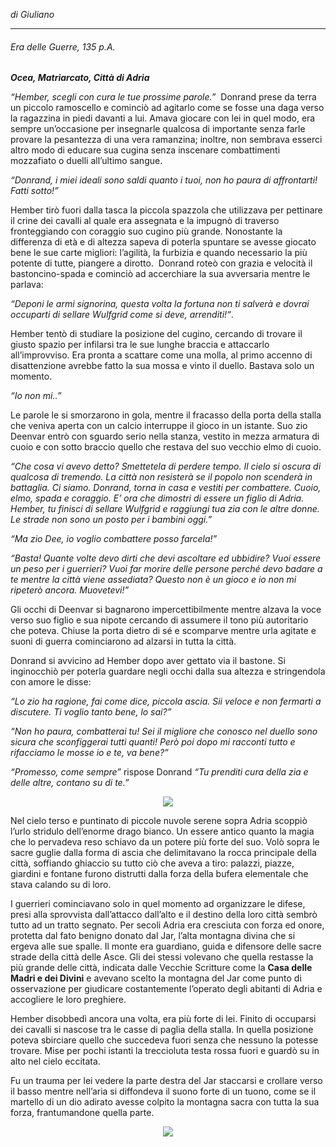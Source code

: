 _di Giuliano_

---

###### Era delle Guerre, 135 p.A. [](#era-delle-guerre-135-pa)

_**Ocea, Matriarcato, Città di Adria**_

_“Hember, scegli con cura le tue prossime parole.”_  Donrand prese da terra un piccolo ramoscello e cominciò ad agitarlo come se fosse una daga verso la ragazzina in piedi davanti a lui. Amava giocare con lei in quel modo, era sempre un’occasione per insegnarle qualcosa di importante senza farle provare la pesantezza di una vera ramanzina; inoltre, non sembrava esserci altro modo di educare sua cugina senza inscenare combattimenti mozzafiato o duelli all’ultimo sangue.

_“Donrand, i miei ideali sono saldi quanto i tuoi, non ho paura di affrontarti! Fatti sotto!”_

Hember tirò fuori dalla tasca la piccola spazzola che utilizzava per pettinare il crine dei cavalli al quale era assegnata e la impugnò di traverso fronteggiando con coraggio suo cugino più grande. Nonostante la differenza di età e di altezza sapeva di poterla spuntare se avesse giocato bene le sue carte migliori: l’agilità, la furbizia e quando necessario la più potente di tutte, piangere a dirotto.  Donrand roteò con grazia e velocità il bastoncino-spada e cominciò ad accerchiare la sua avversaria mentre le parlava: 

_“Deponi le armi signorina, questa volta la fortuna non ti salverà e dovrai occuparti di sellare Wulfgrid come si deve, arrenditi!“_.

Hember tentò di studiare la posizione del cugino, cercando di trovare il giusto spazio per infilarsi tra le sue lunghe braccia e attaccarlo all’improvviso. Era pronta a scattare come una molla, al primo accenno di disattenzione avrebbe fatto la sua mossa e vinto il duello. Bastava solo un momento.

_“Io non mi..”_

Le parole le si smorzarono in gola, mentre il fracasso della porta della stalla che veniva aperta con un calcio interruppe il gioco in un istante. Suo zio Deenvar entrò con sguardo serio nella stanza, vestito in mezza armatura di cuoio e con sotto braccio quello che restava del suo vecchio elmo di cuoio. 

_“Che cosa vi avevo detto? Smettetela di perdere tempo. Il cielo si oscura di qualcosa di tremendo. La città non resisterà se il popolo non scenderà in battaglia. Ci siamo. Donrand, torna in casa e vestiti per combattere. Cuoio, elmo, spada e coraggio. E’ ora che dimostri di essere un figlio di Adria. Hember, tu finisci di sellare Wulfgrid e raggiungi tua zia con le altre donne. Le strade non sono un posto per i bambini oggi.”_ 

_“Ma zio Dee, io voglio combattere posso farcela!”_

_“Basta! Quante volte devo dirti che devi ascoltare ed ubbidire? Vuoi essere un peso per i guerrieri? Vuoi far morire delle persone perché devo badare a te mentre la città viene assediata? Questo non è un gioco e io non mi ripeterò ancora. Muovetevi!”_ 

Gli occhi di Deenvar si bagnarono impercettibilmente mentre alzava la voce verso suo figlio e sua nipote cercando di assumere il tono più autoritario che poteva. Chiuse la porta dietro di sé e scomparve mentre urla agitate e suoni di guerra cominciarono ad alzarsi in tutta la città. 

Donrand si avvicino ad Hember dopo aver gettato via il bastone. Si inginocchiò per poterla guardare negli occhi dalla sua altezza e stringendola con amore le disse:

_“Lo zio ha ragione, fai come dice, piccola ascia. Sii veloce e non fermarti a discutere. Ti voglio tanto bene, lo sai?”_ 

_“Non ho paura, combatterai tu! Sei il migliore che conosco nel duello sono sicura che sconfiggerai tutti quanti! Però poi dopo mi racconti tutto e rifacciamo le mosse io e te, va bene?”_

_“Promesso, come sempre”_ rispose Donrand _“Tu prenditi cura della zia e delle altre, contano su di te.”_

<p style="text-align: center">
<img src="./Assets/d20Logo.png" style="max-width: 5%" />
</p>

Nel cielo terso e puntinato di piccole nuvole serene sopra Adria scoppiò l’urlo stridulo dell’enorme drago bianco. Un essere antico quanto la magia che lo pervadeva reso schiavo da un potere più forte del suo. Volò sopra le sacre guglie dalla forma di ascia che delimitavano la rocca principale della città, soffiando ghiaccio su tutto ciò che aveva a tiro: palazzi, piazze, giardini e fontane furono distrutti dalla forza della bufera elementale che stava calando su di loro.

I guerrieri cominciavano solo in quel momento ad organizzare le difese, presi alla sprovvista dall’attacco dall’alto e il destino della loro città sembrò tutto ad un tratto segnato. Per secoli Adria era cresciuta con forza ed onore, protetta dal fato benigno donato dal Jar, l’alta montagna divina che si ergeva alle sue spalle. Il monte era guardiano, guida e difensore delle sacre strade della città delle Asce. Gli dei stessi volevano che quella restasse la più grande delle città, indicata dalle Vecchie Scritture come la **Casa delle Madri e dei Divini** e avevano scelto la montagna del Jar come punto di osservazione per giudicare costantemente l’operato degli abitanti di Adria e accogliere le loro preghiere. 

Hember disobbedì ancora una volta, era più forte di lei. Finito di occuparsi dei cavalli si nascose tra le casse di paglia della stalla. In quella posizione poteva sbirciare quello che succedeva fuori senza che nessuno la potesse trovare. Mise per pochi istanti la treccioluta testa rossa fuori e guardò su in alto nel cielo eccitata.

Fu un trauma per lei vedere la parte destra del Jar staccarsi e crollare verso il basso mentre nell’aria si diffondeva il suono forte di un tuono, come se il martello di un dio adirato avesse colpito la montagna sacra con tutta la sua forza, frantumandone quella parte.

<p style="text-align: center">
<img src="./Assets/Logo Storie di Gaia.png" style="max-width: 25%" />
</p>